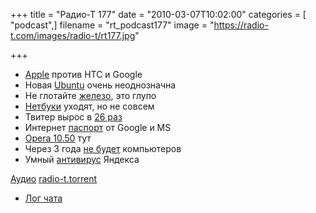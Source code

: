 +++
title = "Радио-Т 177"
date = "2010-03-07T10:02:00"
categories = [ "podcast",]
filename = "rt_podcast177"
image = "https://radio-t.com/images/radio-t/rt177.jpg"

+++

- [Apple](http://business.compulenta.ru/511250/) против HTC и Google
- Новая [Ubuntu](http://www.opennet.ru/opennews/art.shtml?num=25666) очень неоднозначна
- Не глотайте [железо](http://www.securitylab.ru/news/391314.php), это глупо
- [Нетбуки](http://cnews.ru/news/top/index.shtml?2010/03/05/381713) уходят, но не совсем
- Твитер вырос в [26 раз](http://internet.cnews.ru/news/top/index.shtml?2010/03/04/381633)
- Интернет [паспорт](http://www.securitylab.ru/news/391355.php) от Google и MS
- [Opera 10.50](http://www.mobile-review.com/fullnews/main/2010/March/02.shtml#28427) тут
- Через 3 года [не будет](http://tech.yahoo.com/blogs/null/161280;_ylt=AlQVDO0LMo_zHo.3Wlo1_qB0fNdF) компьютеров
- Умный [антивирус](http://www.thg.ru/technews/20100301_233800.html) Яндекса

[Аудио](http://archive.rucast.net/radio-t/media/rt_podcast177.mp3)
[radio-t.torrent](http://www.radio-t.com/torrents/rt_podcast177.mp3.torrent)

* [Лог чата](http://chat.radio-t.com/logs/radio-t-177.html)
<audio src="http://archive.rucast.net/radio-t/media/rt_podcast177.mp3" preload="none"></audio>